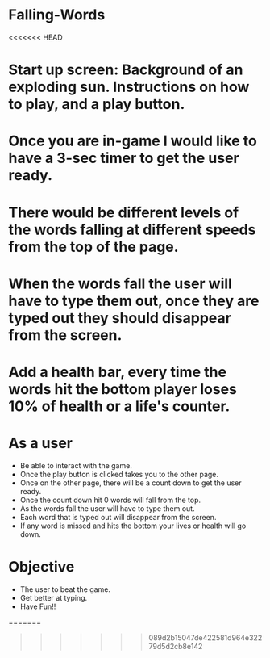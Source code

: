 # Falling-Words

<<<<<<< HEAD
# Start up screen: Background of an exploding sun. Instructions on how to play, and a play button.

# Once you are in-game I would like to have a 3-sec timer to get the user ready.

# There would be different levels of the words falling at different speeds from the top of the page. 

# When the words fall the user will have to type them out, once they are typed out they should disappear from the screen. 

# Add a health bar, every time the words hit the bottom player loses 10% of health or a life's counter.

# As a user
 * Be able to interact with the game. 
 * Once the play button is clicked takes you to the other page.
 * Once on the other page, there will be a count down to get the user ready.
 * Once the count down hit 0 words will fall from the top.
 * As the words fall the user will have to type them out.
 * Each word that is typed out will disappear from the screen.
 * If any word is missed and hits the bottom your lives or health will go down. 

# Objective 
 * The user to beat the game.
 * Get better at typing.
 * Have Fun!!
 
=======
>>>>>>> 089d2b15047de422581d964e32279d5d2cb8e142
